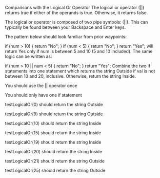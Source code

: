 Comparisons with the Logical Or Operator
The logical or operator (||) returns true if either of the operands is true. Otherwise, it returns false.

The logical or operator is composed of two pipe symbols: (||). This can typically be found between your Backspace and Enter keys.

The pattern below should look familiar from prior waypoints:

if (num > 10) {
  return "No";
}
if (num < 5) {
  return "No";
}
return "Yes";
will return Yes only if num is between 5 and 10 (5 and 10 included). The same logic can be written as:

if (num > 10 || num < 5) {
  return "No";
}
return "Yes";
Combine the two if statements into one statement which returns the string Outside if val is not between 10 and 20, inclusive. Otherwise, return the string Inside.

You should use the || operator once

You should only have one if statement

testLogicalOr(0) should return the string Outside

testLogicalOr(9) should return the string Outside

testLogicalOr(10) should return the string Inside

testLogicalOr(15) should return the string Inside

testLogicalOr(19) should return the string Inside

testLogicalOr(20) should return the string Inside

testLogicalOr(21) should return the string Outside

testLogicalOr(25) should return the string Outside